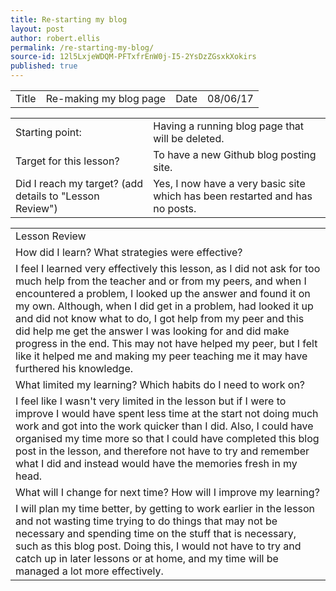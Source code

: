 ```yaml
---
title: Re-starting my blog
layout: post
author: robert.ellis
permalink: /re-starting-my-blog/
source-id: 12l5LxjeWDQM-PFTxfrEnW0j-I5-2YsDzZGsxkXokirs
published: true
---
```

<table>
  <tr>
    <td>Title</td>
    <td>Re-making my blog page </td>
    <td>Date</td>
    <td>08/06/17</td>
  </tr>
</table>


<table>
  <tr>
    <td>Starting point:</td>
    <td>Having a running blog page that will be deleted. </td>
  </tr>
  <tr>
    <td>Target for this lesson?</td>
    <td>To have a new Github blog posting site. </td>
  </tr>
  <tr>
    <td>Did I reach my target? 
(add details to "Lesson Review")</td>
    <td>Yes, I now have a very basic site which has been restarted and has no posts.</td>
  </tr>
</table>


<table>
  <tr>
    <td>Lesson Review</td>
  </tr>
  <tr>
    <td>How did I learn? What strategies were effective? </td>
  </tr>
  <tr>
    <td>I feel I learned very effectively this lesson, as I did not ask for too much help from the teacher and or from my peers, and when I encountered a problem, I looked up the answer and found it on my own. Although, when I did get in a problem, had looked it up and did not know what to do, I got help from my peer and this did help me get the answer I was looking for and did make progress in the end. This may not have helped my peer, but I felt like it helped me and making my peer teaching me it may have furthered his knowledge. </td>
  </tr>
  <tr>
    <td>What limited my learning? Which habits do I need to work on? </td>
  </tr>
  <tr>
    <td>I feel like I wasn't very limited in the lesson but if I were to improve I would have spent less time at the start not doing much work and got into the work quicker than I did. Also, I could have organised my time more so that I could have completed this blog post in the lesson, and therefore not have to try and remember what I did and instead would have the memories fresh in my head.  </td>
  </tr>
  <tr>
    <td>What will I change for next time? How will I improve my learning?</td>
  </tr>
  <tr>
    <td>I will plan my time better, by getting to work earlier in the lesson and not wasting time trying to do things that may not be necessary and spending time on the stuff that is necessary, such as this blog post. Doing this, I would not have to try and catch up in later lessons or at home, and my time will be managed a lot more effectively.  </td>
  </tr>
</table>


